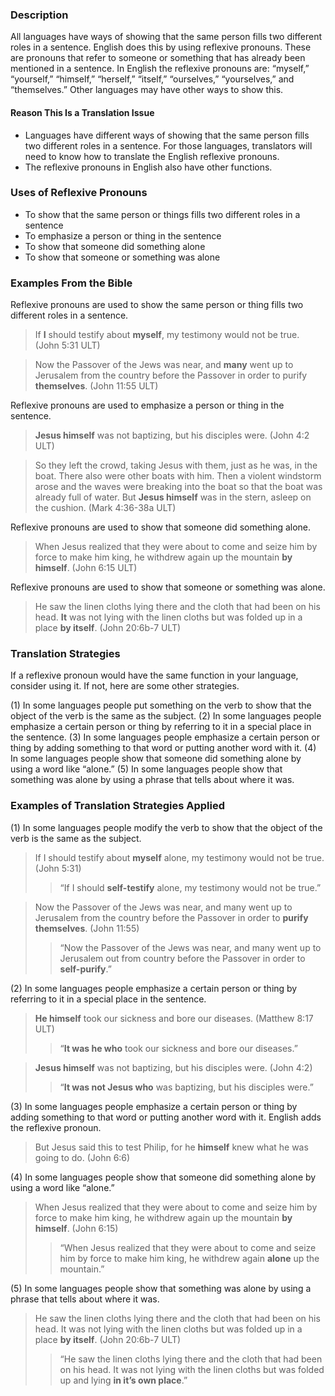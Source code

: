 ### Description

All languages have ways of showing that the same person fills two different roles in a sentence. English does this by using reflexive pronouns. These are pronouns that refer to someone or something that has already been mentioned in a sentence. In English the reflexive pronouns are: “myself,” “yourself,” “himself,” “herself,” “itself,” “ourselves,” “yourselves,” and “themselves.” Other languages may have other ways to show this.

#### Reason This Is a Translation Issue

* Languages have different ways of showing that the same person fills two different roles in a sentence. For those languages, translators will need to know how to translate the English reflexive pronouns.
* The reflexive pronouns in English also have other functions.

### Uses of Reflexive Pronouns

* To show that the same person or things fills two different roles in a sentence
* To emphasize a person or thing in the sentence
* To show that someone did something alone
* To show that someone or something was alone

### Examples From the Bible

Reflexive pronouns are used to show the same person or thing fills two different roles in a sentence.
> If **I** should testify about **myself**, my testimony would not be true. (John 5:31 ULT)

> Now the Passover of the Jews was near, and **many** went up to Jerusalem from the country before the Passover in order to purify **themselves**. (John 11:55 ULT)

Reflexive pronouns are used to emphasize a person or thing in the sentence.

> **Jesus himself** was not baptizing, but his disciples were. (John 4:2 ULT)

> So they left the crowd, taking Jesus with them, just as he was, in the boat. There also were other boats with him. Then a violent windstorm arose and the waves were breaking into the boat so that the boat was already full of water. But **Jesus himself** was in the stern, asleep on the cushion. (Mark 4:36-38a ULT)

Reflexive pronouns are used to show that someone did something alone.

> When Jesus realized that they were about to come and seize him by force to make him king, he withdrew again up the mountain **by himself**. (John 6:15 ULT)

Reflexive pronouns are used to show that someone or something was alone.
> He saw the linen cloths lying there and the cloth that had been on his head. **It** was not lying with the linen cloths but was folded up in a place **by itself**. (John 20:6b-7 ULT)

### Translation Strategies

If a reflexive pronoun would have the same function in your language, consider using it. If not, here are some other strategies.

(1) In some languages people put something on the verb to show that the object of the verb is the same as the subject.
(2) In some languages people emphasize a certain person or thing by referring to it in a special place in the sentence.
(3) In some languages people emphasize a certain person or thing by adding something to that word or putting another word with it.
(4) In some languages people show that someone did something alone by using a word like “alone.”
(5) In some languages people show that something was alone by using a phrase that tells about where it was.

### Examples of Translation Strategies Applied

(1) In some languages people modify the verb to show that the object of the verb is the same as the subject.<br>

> If I should testify about **myself** alone, my testimony would not be true. (John 5:31)
> > “If I should **self-testify** alone, my testimony would not be true.”

> Now the Passover of the Jews was near, and many went up to Jerusalem from the country before the Passover in order to **purify themselves**. (John 11:55)
> > “Now the Passover of the Jews was near, and many went up to Jerusalem out from country before the Passover in order to **self-purify**.”

(2) In some languages people emphasize a certain person or thing by referring to it in a special place in the sentence.<br>

> **He himself** took our sickness and bore our diseases. (Matthew 8:17 ULT)
> > “**It was he who** took our sickness and bore our diseases.”

> **Jesus himself** was not baptizing, but his disciples were. (John 4:2)
> > “**It was not Jesus who** was baptizing, but his disciples were.”

(3) In some languages people emphasize a certain person or thing by adding something to that word or putting another word with it. English adds the reflexive pronoun.<br>

> But Jesus said this to test Philip, for he **himself** knew what he was going to do. (John 6:6)

(4) In some languages people show that someone did something alone by using a word like “alone.”<br>

> When Jesus realized that they were about to come and seize him by force to make him king, he withdrew again up the mountain **by himself**. (John 6:15)
> > “When Jesus realized that they were about to come and seize him by force to make him king, he withdrew again **alone** up the mountain.”

(5) In some languages people show that something was alone by using a phrase that tells about where it was.

> He saw the linen cloths lying there and the cloth that had been on his head. It was not lying with the linen cloths but was folded up in a place **by itself**. (John 20:6b-7 ULT)
> > “He saw the linen cloths lying there and the cloth that had been on his head. It was not lying with the linen cloths but was folded up and lying **in it’s own place**.”

